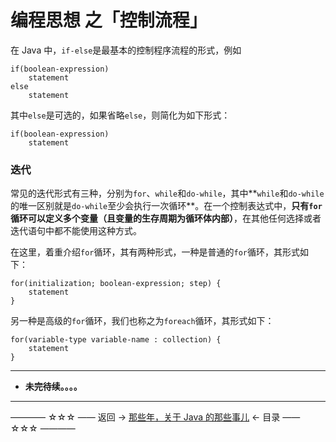 # 编程思想 之「控制流程」

在 Java 中，`if-else`是最基本的控制程序流程的形式，例如

```
if(boolean-expression)
	statement
else
	statement
```
其中`else`是可选的，如果省略`else`，则简化为如下形式：
```
if(boolean-expression)
	statement
```


### 迭代

常见的迭代形式有三种，分别为`for`、`while`和`do-while`，其中**`while`和`do-while`的唯一区别就是`do-while`至少会执行一次循环**。在一个控制表达式中，**只有`for`循环可以定义多个变量（且变量的生存周期为循环体内部）**，在其他任何选择或者迭代语句中都不能使用这种方式。

在这里，着重介绍`for`循环，其有两种形式，一种是普通的`for`循环，其形式如下：

```
for(initialization; boolean-expression; step) {
    statement
}
```
另一种是高级的`for`循环，我们也称之为`foreach`循环，其形式如下：

```
for(variable-type variable-name : collection) {
    statement
}
```


----------


- **未完待续。。。。**



----------

———— ☆☆☆ —— 返回 -> [那些年，关于 Java 的那些事儿](https://github.com/guobinhit/java-skills/blob/master/README.md) <- 目录 —— ☆☆☆ ————
